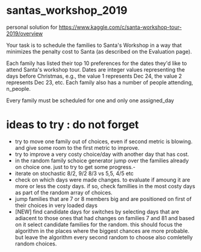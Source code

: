 # santas_workshop_2019
personal solution for https://www.kaggle.com/c/santa-workshop-tour-2019/overview

Your task is to schedule the families to Santa's Workshop in a way that
minimizes the penalty cost to Santa (as described on the Evaluation page).

Each family has listed their top 10 preferences for the dates they'd
like to attend Santa's workshop tour. Dates are integer values
representing the days before Christmas, e.g., the value 1 represents
Dec 24, the value 2 represents Dec 23, etc. Each family also has a
number of people attending, n_people.

Every family must be scheduled for one and only one assigned_day


# ideas to try : do not forget
 -   try to move one family out of choices, even if second metric is
     blowing. and give some room to the first metric to improve.
 -   try to improve a very costy choice/day with another day that has cost.
 -   in the random family schoice generator jump over the families already on choice one. just to try to get some progress.-
 -   iterate on stochastic 8/2, 9/2 8/3 vs 5,5, 4/5 etc
 -   check on which days were made changes. to evaluate if amoung it are more or less the costy days. if so, check famillies
     in the most costy days as part of the random array of choices.
 -   jump families that are 7 or 8 members big and are positioned on first of their choices in very loaded days
 -   [NEW] find candidate days for switches by selecting days that are adiacent to those ones that had changes on families 7 and 81
     and based on it select candidate families for the random. this should focus the algorithm in the places where the
     biggest chances are more probable. but leave the algorithm every second random to choose also comletelly random choices.